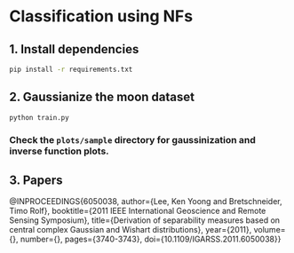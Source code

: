# **Classification using NFs**

## 1. Install dependencies
```bash
pip install -r requirements.txt
```

## 2. Gaussianize the moon dataset
```bash
python train.py
```

### Check the `plots/sample` directory for gaussinization and inverse function plots.


## 3. Papers
@INPROCEEDINGS{6050038,
  author={Lee, Ken Yoong and Bretschneider, Timo Rolf},
  booktitle={2011 IEEE International Geoscience and Remote Sensing Symposium}, 
  title={Derivation of separability measures based on central complex Gaussian and Wishart distributions}, 
  year={2011},
  volume={},
  number={},
  pages={3740-3743},
  doi={10.1109/IGARSS.2011.6050038}}